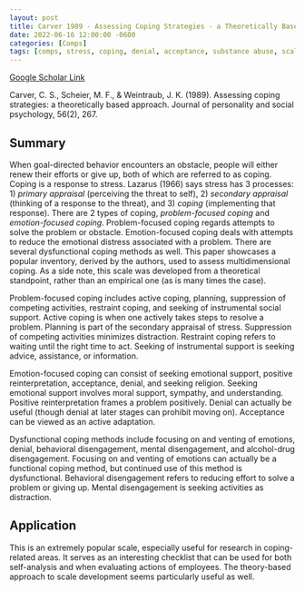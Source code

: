 ```yaml
---
layout: post
title: Carver 1989 - Assessing Coping Strategies - a Theoretically Based Approach
date: 2022-06-16 12:00:00 -0600
categories: [Comps]
tags: [comps, stress, coping, denial, acceptance, substance abuse, scale development]
---
```

[Google Scholar Link](https://scholar.google.com/scholar?hl=en&as_sdt=0%2C45&q=Assessing+coping+strategies%3A+A+theoretically+based+approach&btnG=)

Carver, C. S., Scheier, M. F., & Weintraub, J. K. (1989). Assessing coping strategies: a theoretically based approach. Journal of personality and social psychology, 56(2), 267.

## Summary
When goal-directed behavior encounters an obstacle, people will either renew their efforts or give up, both of which are referred to as coping.  Coping is a response to stress.  Lazarus (1966) says stress has 3 processes: 1) _primary appraisal_ (perceiving the threat to self), 2) _secondary appraisal_ (thinking of a response to the threat), and 3) _coping_ (implementing that response).  There are 2 types of coping, _problem-focused coping_ and _emotion-focused coping_.  Problem-focused coping regards attempts to solve the problem or obstacle.  Emotion-focused coping deals with attempts to reduce the emotional distress associated with a problem.  There are several dysfunctional coping methods as well.  This paper showcases a popular inventory, derived by the authors, used to assess multidimensional coping.  As a side note, this scale was developed from a theoretical standpoint, rather than an empirical one (as is many times the case).

Problem-focused coping includes active coping, planning, suppression of competing activities, restraint coping, and seeking of instrumental social support.  Active coping is when one actively takes steps to resolve a problem.  Planning is part of the secondary appraisal of stress.  Suppression of competing activities minimizes distraction.  Restraint coping refers to waiting until the right time to act.  Seeking of instrumental support is seeking advice, assistance, or information.

Emotion-focused coping can consist of seeking emotional support, positive reinterpretation, acceptance, denial, and seeking religion.  Seeking emotional support involves moral support, sympathy, and understanding.  Positive reinterpretation frames a problem positively.  Denial can actually be useful (though denial at later stages can prohibit moving on).  Acceptance can be viewed as an active adaptation.  

Dysfunctional coping methods include focusing on and venting of emotions, denial, behavioral disengagement, mental disengagement, and alcohol-drug disengagement.  Focusing on and venting of emotions can actually be a functional coping method, but continued use of this method is dysfunctional.  Behavioral disengagement refers to reducing effort to solve a problem or giving up.  Mental disengagement is seeking activities as distraction.  

## Application
This is an extremely popular scale, especially useful for research in coping-related areas.  It serves as an interesting checklist that can be used for both self-analysis and when evaluating actions of employees.  The theory-based approach to scale development seems particularly useful as well.
